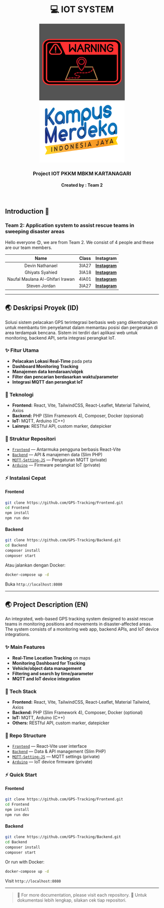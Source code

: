 <h1 align="center">💻 IOT SYSTEM</h1>
<p align="center">
  <img src="https://github.com/GPS-Tracking/.github/blob/main/GPS%20Tracking%20-%20Logo.png" alt="Logo" width="280" height="250">
  <img src="https://github.com/GPS-Tracking/.github/blob/main/Logo%20Kampus%20Merdeka.png" alt="Logo" width="280" height="200">
</p>
<h3 align="center">Project IOT PKKM MBKM KARTANAGARI</h3>
<h4 align="center">Created by : Team 2</h4>
<br>

## Introduction 👋

### Team 2: Application system to assist rescue teams in sweeping disaster areas

Hello everyone 😊, we are from Team 2. We consist of 4 people and these are our team members.

| Name | Class | Instagram |
| :-------------------------------: | :-----------: | :---------------------------------------------------------------------: |
| Devin Nathanael | 3IA27 | [**Instagram**](https://www.instagram.com/dev.nthnl/) |
| Ghiyats Syahied | 3IA18 | [**Instagram**](https://www.instagram.com/ghiyats.syhd/) |
| Naufal Maulana Al-Ghifari Irawan | 4IA01 | [**Instagram**](https://www.instagram.com/irawanaufal29/) |
| Steven Jordan | 3IA27 | [**Instagram**](https://www.instagram.com/steven_jordan20/) |

---

## 🌏 Deskripsi Proyek (ID)

Solusi sistem pelacakan GPS terintegrasi berbasis web yang dikembangkan untuk membantu tim penyelamat dalam memantau posisi dan pergerakan di area terdampak bencana. Sistem ini terdiri dari aplikasi web untuk monitoring, backend API, serta integrasi perangkat IoT.

### ✨ Fitur Utama
- **Pelacakan Lokasi Real-Time** pada peta
- **Dashboard Monitoring Tracking**
- **Manajemen data kendaraan/objek**
- **Filter dan pencarian berdasarkan waktu/parameter**
- **Integrasi MQTT dan perangkat IoT**

### 🚀 Teknologi
- **Frontend:** React, Vite, TailwindCSS, React-Leaflet, Material Tailwind, Axios
- **Backend:** PHP (Slim Framework 4), Composer, Docker (opsional)
- **IoT:** MQTT, Arduino (C++)
- **Lainnya:** RESTful API, custom marker, datepicker

### 📂 Struktur Repositori
- [`Frontend`](https://github.com/GPS-Tracking/Frontend) — Antarmuka pengguna berbasis React-Vite
- [`Backend`](https://github.com/GPS-Tracking/Backend) — API & manajemen data (Slim PHP)
- [`MQTT-Setting-JS`](https://github.com/GPS-Tracking/MQTT-Setting-JS) — Pengaturan MQTT (private)
- [`Arduino`](https://github.com/GPS-Tracking/Arduino) — Firmware perangkat IoT (private)

### ⚡ Instalasi Cepat
#### Frontend
```bash
git clone https://github.com/GPS-Tracking/Frontend.git
cd Frontend
npm install
npm run dev
```
#### Backend
```bash
git clone https://github.com/GPS-Tracking/Backend.git
cd Backend
composer install
composer start
```
Atau jalankan dengan Docker:
```bash
docker-compose up -d
```
Buka `http://localhost:8080`

---

## 🌏 Project Description (EN)

An integrated, web-based GPS tracking system designed to assist rescue teams in monitoring positions and movements in disaster-affected areas. The system consists of a monitoring web app, backend APIs, and IoT device integrations.

### ✨ Main Features
- **Real-Time Location Tracking** on maps
- **Monitoring Dashboard for Tracking**
- **Vehicle/object data management**
- **Filtering and search by time/parameter**
- **MQTT and IoT device integration**

### 🚀 Tech Stack
- **Frontend:** React, Vite, TailwindCSS, React-Leaflet, Material Tailwind, Axios
- **Backend:** PHP (Slim Framework 4), Composer, Docker (optional)
- **IoT:** MQTT, Arduino (C++)
- **Others:** RESTful API, custom marker, datepicker

### 📂 Repo Structure
- [`Frontend`](https://github.com/GPS-Tracking/Frontend) — React-Vite user interface
- [`Backend`](https://github.com/GPS-Tracking/Backend) — Data & API management (Slim PHP)
- [`MQTT-Setting-JS`](https://github.com/GPS-Tracking/MQTT-Setting-JS) — MQTT settings (private)
- [`Arduino`](https://github.com/GPS-Tracking/Arduino) — IoT device firmware (private)

### ⚡ Quick Start
#### Frontend
```bash
git clone https://github.com/GPS-Tracking/Frontend.git
cd Frontend
npm install
npm run dev
```
#### Backend
```bash
git clone https://github.com/GPS-Tracking/Backend.git
cd Backend
composer install
composer start
```
Or run with Docker:
```bash
docker-compose up -d
```
Visit `http://localhost:8080`

---

> 📄 For more documentation, please visit each repository.
> 📄 Untuk dokumentasi lebih lengkap, silakan cek tiap repositori.
